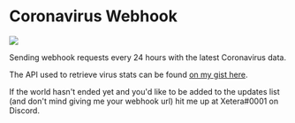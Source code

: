# Coronavirus Webhook 

![](https://cdn.discordapp.com/attachments/640693658206732298/672002308762107914/F09F8F83F09F91B8F09F91ACF09FA79CF09F98B3.png)

Sending webhook requests every 24 hours with the latest Coronavirus data.

The API used to retrieve virus stats can be found [on my gist here](https://gist.github.com/Xetera/cdd3b9457510cb8d3a5b85a8fc30891c).

If the world hasn't ended yet and you'd like to be added to the updates list (and don't mind giving me your webhook url) hit me up at Xetera#0001 on Discord.

